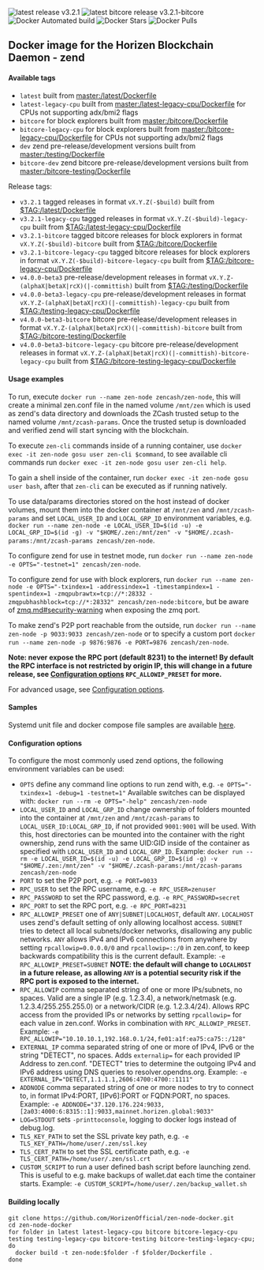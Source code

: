 ![latest release v3.2.1](https://img.shields.io/badge/latest%20release-v3.2.1-brightgreen.svg) ![latest bitcore release v3.2.1-bitcore](https://img.shields.io/badge/latest%20bitcore%20release-v3.2.1--bitcore-brightgreen.svg) ![Docker Automated build](https://img.shields.io/docker/automated/zencash/zen-node.svg) ![Docker Stars](https://img.shields.io/docker/stars/zencash/zen-node.svg) ![Docker Pulls](https://img.shields.io/docker/pulls/zencash/zen-node.svg)

## Docker image for the Horizen Blockchain Daemon - zend

#### Available tags

* `latest` built from [master:/latest/Dockerfile](https://github.com/HorizenOfficial/zen-node-docker/blob/master/latest/Dockerfile)
* `latest-legacy-cpu` built from [master:/latest-legacy-cpu/Dockerfile](https://github.com/HorizenOfficial/zen-node-docker/blob/master/latest-legacy-cpu/Dockerfile) for CPUs not supporting adx/bmi2 flags
* `bitcore` for block explorers built from [master:/bitcore/Dockerfile](https://github.com/HorizenOfficial/zen-node-docker/blob/master/bitcore/Dockerfile)
* `bitcore-legacy-cpu` for block explorers built from [master:/bitcore-legacy-cpu/Dockerfile](https://github.com/HorizenOfficial/zen-node-docker/blob/master/bitcore-legacy-cpu/Dockerfile) for CPUs not supporting adx/bmi2 flags
* `dev` zend pre-release/development versions built from [master:/testing/Dockerfile](https://github.com/HorizenOfficial/zen-node-docker/blob/master/testing/Dockerfile)
* `bitcore-dev` zend bitcore pre-release/development versions built from [master:/bitcore-testing/Dockerfile](https://github.com/HorizenOfficial/zen-node-docker/blob/master/bitcore-testing/Dockerfile)

Release tags:
* `v3.2.1` tagged releases in format `vX.Y.Z(-$build)` built from [$TAG:/latest/Dockerfile](https://github.com/HorizenOfficial/zen-node-docker/blob/v3.2.1/latest/Dockerfile)
* `v3.2.1-legacy-cpu` tagged releases in format `vX.Y.Z(-$build)-legacy-cpu` built from [$TAG:/latest-legacy-cpu/Dockerfile](https://github.com/HorizenOfficial/zen-node-docker/blob/v3.2.1-legacy-cpu/latest-legacy-cpu/Dockerfile)
* `v3.2.1-bitcore` tagged bitcore releases for block explorers in format `vX.Y.Z(-$build)-bitcore` built from [$TAG:/bitcore/Dockerfile](https://github.com/HorizenOfficial/zen-node-docker/blob/v3.2.1-bitcore/bitcore/Dockerfile)
* `v3.2.1-bitcore-legacy-cpu` tagged bitcore releases for block explorers in format `vX.Y.Z(-$build)-bitcore-legacy-cpu` built from [$TAG:/bitcore-legacy-cpu/Dockerfile](https://github.com/HorizenOfficial/zen-node-docker/blob/v3.2.1-bitcore-legacy-cpu/bitcore-legacy-cpu/Dockerfile)
* `v4.0.0-beta3` pre-release/development releases in format `vX.Y.Z-(alphaX|betaX|rcX)(|-committish)` built from [$TAG:/testing/Dockerfile](https://github.com/HorizenOfficial/zen-node-docker/blob/v4.0.0-beta3/testing/Dockerfile)
* `v4.0.0-beta3-legacy-cpu` pre-release/development releases in format `vX.Y.Z-(alphaX|betaX|rcX)(|-committish)-legacy-cpu` built from [$TAG:/testing-legacy-cpu/Dockerfile](https://github.com/HorizenOfficial/zen-node-docker/blob/v4.0.0-beta3-legacy-cpu/testing-legacy-cpu/Dockerfile)
* `v4.0.0-beta3-bitcore` bitcore pre-release/development releases in format `vX.Y.Z-(alphaX|betaX|rcX)(|-committish)-bitcore` built from [$TAG:/bitcore-testing/Dockerfile](https://github.com/HorizenOfficial/zen-node-docker/blob/v4.0.0-beta3-bitcore/bitcore-testing/Dockerfile)
* `v4.0.0-beta3-bitcore-legacy-cpu` bitcore pre-release/development releases in format `vX.Y.Z-(alphaX|betaX|rcX)(|-committish)-bitcore-legacy-cpu` built from [$TAG:/bitcore-testing-legacy-cpu/Dockerfile](https://github.com/HorizenOfficial/zen-node-docker/blob/v4.0.0-beta3-bitcore-legacy-cpu/bitcore-testing/Dockerfile)

#### Usage examples
To run, execute `docker run --name zen-node zencash/zen-node`, this will create a minimal zen.conf file in the named volume `/mnt/zen` which is used as zend's data directory and downloads the ZCash trusted setup to the named volume `/mnt/zcash-params`. Once the trusted setup is downloaded and verified zend will start syncing with the blockchain.

To execute `zen-cli` commands inside of a running container, use `docker exec -it zen-node gosu user zen-cli $command`, to see available cli commands run `docker exec -it zen-node gosu user zen-cli help`.

To gain a shell inside of the container, run `docker exec -it zen-node gosu user bash`, after that `zen-cli` can be executed as if running natively.

To use data/params directories stored on the host instead of docker volumes, mount them into the docker container at `/mnt/zen` and `/mnt/zcash-params` and set `LOCAL_USER_ID` and `LOCAL_GRP_ID` environment variables, e.g. `docker run --name zen-node -e LOCAL_USER_ID=$(id -u) -e LOCAL_GRP_ID=$(id -g) -v "$HOME/.zen:/mnt/zen" -v "$HOME/.zcash-params:/mnt/zcash-params zencash/zen-node`.

To configure zend for use in testnet mode, run `docker run --name zen-node -e OPTS="-testnet=1" zencash/zen-node`.

To configure zend for use with block explorers, run `docker run --name zen-node -e OPTS="-txindex=1 -addressindex=1 -timestampindex=1 -spentindex=1 -zmqpubrawtx=tcp://*:28332 -zmqpubhashblock=tcp://*:28332" zencash/zen-node:bitcore`, but be aware of [zmq.md#security-warning](https://github.com/HorizenOfficial/zen/blob/master/doc/zmq.md#security-warning) when exposing the zmq port.

To make zend's P2P port reachable from the outside, run `docker run --name zen-node -p 9033:9033 zencash/zen-node` or to specify a custom port `docker run --name zen-node -p 9876:9876 -e PORT=9876 zencash/zen-node`.

**Note: never expose the RPC port (default 8231) to the internet! By default the RPC interface is not restricted by origin IP, this will change in a future release, see [Configuration options](https://github.com/HorizenOfficial/zen-node-docker#configuration-options) `RPC_ALLOWIP_PRESET` for more.**

For advanced usage, see [Configuration options](https://github.com/HorizenOfficial/zen-node-docker#configuration-options).
#### Samples

Systemd unit file and docker compose file samples are available [here](https://github.com/HorizenOfficial/zen-node-docker/tree/master/samples).
#### Configuration options

To configure the most commonly used zend options, the following environment variables can be used:

* `OPTS` define any command line options to run zend with, e.g. `-e OPTS="-txindex=1 -debug=1 -testnet=1"` Available switches can be displayed with: `docker run --rm -e OPTS="-help" zencash/zen-node`
* `LOCAL_USER_ID` and `LOCAL_GRP_ID` change ownership of folders mounted into the container at `/mnt/zen` and `/mnt/zcash-params` to `LOCAL_USER_ID:LOCAL_GRP_ID`, if not provided `9001:9001` will be used. With this, host directories can be mounted into the container with the right ownership, zend runs with the same UID:GID inside of the container as specified with `LOCAL_USER_ID` and `LOCAL_GRP_ID`. Example: `docker run --rm -e LOCAL_USER_ID=$(id -u) -e LOCAL_GRP_ID=$(id -g) -v "$HOME/.zen:/mnt/zen" -v "$HOME/.zcash-params:/mnt/zcash-params zencash/zen-node`
* `PORT` to set the P2P port, e.g. `-e PORT=9033`
* `RPC_USER` to set the RPC username, e.g. `-e RPC_USER=zenuser`
* `RPC_PASSWORD` to set the RPC password, e.g. `-e RPC_PASSWORD=secret`
* `RPC_PORT` to set the RPC port, e.g. `-e RPC_PORT=8231`
* `RPC_ALLOWIP_PRESET` one of `ANY|SUBNET|LOCALHOST`, default `ANY`. `LOCALHOST` uses zend's default setting of only allowing localhost access. `SUBNET` tries to detect all local subnets/docker networks, disallowing any public networks. `ANY` allows IPv4 and IPv6 connections from anywhere by setting `rpcallowip=0.0.0.0/0` and `rpcallowip=::/0` in zen.conf, to keep backwards compatibility this is the current default. Example: `-e RPC_ALLOWIP_PRESET=SUBNET`
**NOTE: the default will change to `LOCALHOST` in a future release, as allowing `ANY` is a potential security risk if the RPC port is exposed to the internet.**
* `RPC_ALLOWIP` comma separated string of one or more IPs/subnets, no spaces. Valid are a single IP (e.g. 1.2.3.4), a network/netmask (e.g. 1.2.3.4/255.255.255.0) or a network/CIDR (e.g. 1.2.3.4/24). Allows RPC access from the provided IPs or networks by setting `rpcallowip=` for each value in zen.conf. Works in combination with `RPC_ALLOWIP_PRESET`. Example: `-e RPC_ALLOWIP="10.10.10.1,192.168.0.1/24,fe01:a1f:ea75:ca75::/128"`
* `EXTERNAL_IP` comma separated string of one or more of IPv4, IPv6 or the string "DETECT", no spaces. Adds `externalip=` for each provided IP Address to zen.conf. "DETECT" tries to determine the outgoing IPv4 and IPv6 address using DNS queries to resolver.opendns.org. Example: `-e EXTERNAL_IP="DETECT,1.1.1.1,2606:4700:4700::1111"`
* `ADDNODE` comma separated string of one or more nodes to try to connect to, in format IPv4:PORT, [IPv6]:PORT or FQDN:PORT, no spaces. Example: `-e ADDNODE="37.120.176.224:9033,[2a03:4000:6:8315::1]:9033,mainnet.horizen.global:9033"`
* `LOG=STDOUT` sets `-printtoconsole`, logging to docker logs instead of debug.log.
* `TLS_KEY_PATH` to set the SSL private key path, e.g. `-e TLS_KEY_PATH=/home/user/.zen/ssl.key`
* `TLS_CERT_PATH` to set the SSL certificate path, e.g. `-e TLS_CERT_PATH=/home/user/.zen/ssl.crt`
* `CUSTOM_SCRIPT` to run a user defined bash script before launching zend. This is useful to e.g. make backups of wallet.dat each time the container starts. Example: `-e CUSTOM_SCRIPT=/home/user/.zen/backup_wallet.sh`

#### Building locally
```
git clone https://github.com/HorizenOfficial/zen-node-docker.git
cd zen-node-docker
for folder in latest latest-legacy-cpu bitcore bitcore-legacy-cpu testing testing-legacy-cpu bitcore-testing bitcore-testing-legacy-cpu; do
  docker build -t zen-node:$folder -f $folder/Dockerfile .
done
```
